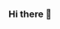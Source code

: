 ### Hi there 👋

<!--
**wayiam/wayiam** is a ✨ _special_ ✨ repository because its `README.md` (this file) appears on your GitHub profile.

Here are some ideas to get you started:

- 🔭 I’m currently working on BlinkerApp.
- 🌱 I’m currently learning Data Structures and Algorithm.
- 👯 I’m looking to collaborate on Open source projects.
- 🤔 I’m looking for help on Career Guidence.
- 💬 Ask me about my work,hobbies.
- 📫 Drop hi @https://www.linkedin.com/in/saksham-singh-/
- 😄 Pronouns: wayiam.
- ⚡ Fun fact: I search for meaning and purpose, even in small things.
-->
